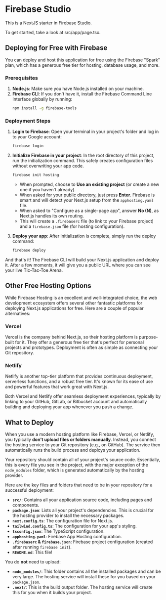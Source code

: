 # Firebase Studio

This is a NextJS starter in Firebase Studio.

To get started, take a look at src/app/page.tsx.

## Deploying for Free with Firebase

You can deploy and host this application for free using the Firebase "Spark" plan, which has a generous free tier for hosting, database usage, and more.

### Prerequisites

1.  **Node.js**: Make sure you have Node.js installed on your machine.
2.  **Firebase CLI**: If you don't have it, install the Firebase Command Line Interface globally by running:
    ```bash
    npm install -g firebase-tools
    ```

### Deployment Steps

1.  **Login to Firebase**:
    Open your terminal in your project's folder and log in to your Google account:
    ```bash
    firebase login
    ```

2.  **Initialize Firebase in your project**:
    In the root directory of this project, run the initialization command. This safely creates configuration files without overwriting your app code.
    ```bash
    firebase init hosting
    ```
    - When prompted, choose to **Use an existing project** (or create a new one if you haven't already).
    - When asked for your public directory, just press **Enter**. Firebase is smart and will detect your Next.js setup from the `apphosting.yaml` file.
    - When asked to "Configure as a single-page app", answer **No (N)**, as Next.js handles its own routing.
    - This will create a `.firebaserc` file (to link to your Firebase project) and a `firebase.json` file (for hosting configuration).

3.  **Deploy your app**:
    After initialization is complete, simply run the deploy command:
    ```bash
    firebase deploy
    ```

And that's it! The Firebase CLI will build your Next.js application and deploy it. After a few moments, it will give you a public URL where you can see your live Tic-Tac-Toe Arena.

## Other Free Hosting Options

While Firebase Hosting is an excellent and well-integrated choice, the web development ecosystem offers several other fantastic platforms for deploying Next.js applications for free. Here are a couple of popular alternatives:

### Vercel

Vercel is the company behind Next.js, so their hosting platform is purpose-built for it. They offer a generous free tier that's perfect for personal projects and prototypes. Deployment is often as simple as connecting your Git repository.

### Netlify

Netlify is another top-tier platform that provides continuous deployment, serverless functions, and a robust free tier. It's known for its ease of use and powerful features that work great with Next.js.

Both Vercel and Netlify offer seamless deployment experiences, typically by linking to your GitHub, GitLab, or Bitbucket account and automatically building and deploying your app whenever you push a change.

## What to Deploy

When you use a modern hosting platform like Firebase, Vercel, or Netlify, you typically **don't upload files or folders manually**. Instead, you connect the hosting service to your Git repository (e.g., on GitHub). The service then automatically runs the build process and deploys your application.

Your repository should contain all of your project's source code. Essentially, this is every file you see in the project, with the major exception of the `node_modules` folder, which is generated automatically by the hosting provider.

Here are the key files and folders that need to be in your repository for a successful deployment:

*   **`src/`**: Contains all your application source code, including pages and components.
*   **`package.json`**: Lists all your project's dependencies. This is crucial for the hosting provider to install the necessary packages.
*   **`next.config.ts`**: The configuration file for Next.js.
*   **`tailwind.config.ts`**: The configuration for your app's styling.
*   **`tsconfig.json`**: The TypeScript configuration.
*   **`apphosting.yaml`**: Firebase App Hosting configuration.
*   **`.firebaserc` & `firebase.json`**: Firebase project configuration (created after running `firebase init`).
*   **`README.md`**: This file!

You do **not** need to upload:

*   **`node_modules/`**: This folder contains all the installed packages and can be very large. The hosting service will install these for you based on your `package.json`.
*   **`.next/`**: This is the build output folder. The hosting service will create this for you when it builds your project.
